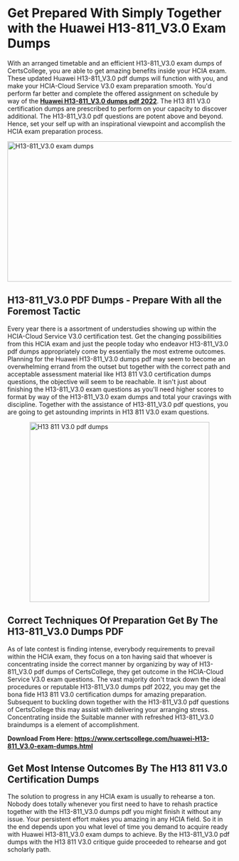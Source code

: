 <h1><strong>Get Prepared With Simply Together with the Huawei H13-811_V3.0 Exam Dumps&nbsp;</strong></h1>
<p><span style="font-weight: 400;">With an arranged timetable and an efficient  H13-811_V3.0 exam dumps of CertsCollege, you are able to get amazing benefits inside your HCIA exam. These updated Huawei H13-811_V3.0 pdf dumps will function with you, and make your HCIA-Cloud Service V3.0 exam preparation smooth. You'd perform far better and complete the offered assignment on schedule by way of the <strong><a href="https://www.certscollege.com/huawei-H13-811_V3.0-exam-dumps.html">Huawei H13-811_V3.0 dumps pdf 2022</a></strong>. The H13 811 V3.0 certification dumps are prescribed to perform on your capacity to discover additional. The  H13-811_V3.0 pdf questions are potent above and beyond. Hence, set your self up with an inspirational viewpoint and accomplish the HCIA exam preparation process.&nbsp;</span></p>
<p><span style="font-weight: 400;"><img style="display: block; margin-left: auto; margin-right: auto;" src="https://i.ibb.co/CPDK3ps/Yellow-and-Blue-Initiative-Blog-Banner.png" alt="H13-811_V3.0 exam dumps" width="559" height="315" /></span></p>
<h2><strong>H13-811_V3.0 PDF Dumps - Prepare With all the Foremost Tactic</strong></h2>
<p><span style="font-weight: 400;">Every year there is a assortment of understudies showing up within the HCIA-Cloud Service V3.0 certification test. Get the changing possibilities from this HCIA exam and just the people today who endeavor H13-811_V3.0 pdf dumps appropriately come by essentially the most extreme outcomes. Planning for the Huawei H13-811_V3.0 dumps pdf may seem to become an overwhelming errand from the outset but together with the correct path and acceptable assessment material like H13 811 V3.0 certification dumps questions, the objective will seem to be reachable. It isn't just about finishing the H13-811_V3.0 exam questions as you'll need higher scores to format by way of the H13-811_V3.0 exam dumps and total your cravings with discipline. Together with the assistance of H13-811_V3.0 pdf questions, you are going to get astounding imprints in H13 811 V3.0 exam questions.</span></p>
<p><span style="font-weight: 400;"><a href="https://tinyurl.com/378kj4ab"><img style="display: block; margin-left: auto; margin-right: auto;" src="https://i.ibb.co/9tMrhdY/Teacher-Appreciation-Invitation.png" alt="H13 811 V3.0 pdf dumps " width="404" height="404" /></a></span></p>
<h2><strong>Correct Techniques Of Preparation Get By The H13-811_V3.0 Dumps PDF</strong></h2>
<p><span style="font-weight: 400;">As of late contest is finding intense, everybody requirements to prevail within the HCIA exam, they focus on a ton having said that whoever is concentrating inside the correct manner by organizing by way of H13-811_V3.0 pdf dumps of CertsCollege, they get outcome in the HCIA-Cloud Service V3.0 exam questions. The vast majority don't track down the ideal procedures or reputable H13-811_V3.0 dumps pdf 2022, you may get the bona fide H13 811 V3.0 certification dumps for amazing preparation. Subsequent to buckling down together with the  H13-811_V3.0 pdf questions of CertsCollege this may assist with delivering your arranging stress. Concentrating inside the Suitable manner with refreshed H13-811_V3.0 braindumps is a element of accomplishment.</span></p>
<p><span style="font-weight: 400;"><strong>Download From Here: <a href="https://www.certscollege.com/huawei-H13-811_V3.0-exam-dumps.html">https://www.certscollege.com/huawei-H13-811_V3.0-exam-dumps.html</a></strong></span></p>
<h2><strong>Get Most Intense Outcomes By The H13 811 V3.0 Certification Dumps</strong></h2>
<p><span style="font-weight: 400;">The solution to progress in any HCIA exam is usually to rehearse a ton. Nobody does totally whenever you first need to have to rehash practice together with the H13-811_V3.0 dumps pdf you might finish it without any issue. Your persistent effort makes you amazing in any HCIA field. So it in the end depends upon you what level of time you demand to acquire ready with Huawei H13-811_V3.0 exam dumps to achieve. By the H13-811_V3.0 pdf dumps with the H13 811 V3.0 critique guide proceeded to rehearse and got scholarly path.</span></p>

